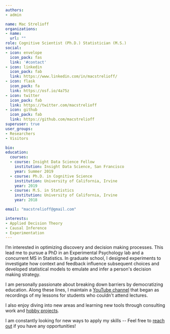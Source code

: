 ```yaml
---
authors:
- admin

name: Mac Strelioff
organizations:
- name: 
  url: ""
role: Cognitive Scientist (Ph.D.) Statistician (M.S.)
social:
- icon: envelope
  icon_pack: fas
  link: '#contact'
- icon: linkedin
  icon_pack: fab
  link: https://www.linkedin.com/in/macstrelioff/
- icon: flask
  icon_pack: fa
  link: https://osf.io/4a75z
- icon: twitter
  icon_pack: fab
  link: https://twitter.com/macstrelioff
- icon: github
  icon_pack: fab
  link: https://github.com/macstrelioff
superuser: true
user_groups:
- Researchers
- Visitors

bio: 
education:
  courses:
  - course: Insight Data Science Fellow
    institution: Insight Data Science, San Francisco
    year: Summer 2019
  - course: Ph.D. in Cognitive Science
    institution: University of California, Irvine
    year: 2019
  - course: M.S. in Statistics
    institution: University of California, Irvine
    year: 2018

email: "macstrelioff@gmail.com"

interests:
- Applied Decision Theory
- Causal Inference
- Experimentation
---
```


<!-- Work goals and interests -->
I’m interested in optimizing discovery and decision making processes. This lead me to pursue a PhD in an Experimental Psychology lab and a concurrent MS in Statistics. In graduate school, I designed experiments to investigate how context and feedback influence subsequent choices and developed statistical models to emulate and infer a person's decision making strategy.

<!-- Interesting passion -->
I am personally passionate about breaking down barriers by democratizing education. Along these lines, I maintain a [YouTube channel](https://www.youtube.com/channel/UC8KypaF6w6K0SO6KLvyst8w) that began as recordings of my lessons for students who couldn't attend lectures. 

<!-- more interesting passion -->
I also enjoy diving into new areas and learning new tools through consulting work and [hobby projects](https://macstrelioff.github.io/MacStrelioff/data-science/). 
<!-- call to action -->
I am constantly looking for new ways to apply my skills -- Feel free to [reach out](https://www.linkedin.com/in/macstrelioff/) if you have any opportunities!

<!--
old LI blurb
Experienced researcher with graduate degrees in cognitive science and statistics, and deep experience with: Bayesian modeling, decision theory, experimentation, machine learning. I'm primarily interested in experimentation and developing machine learning methods to automate real time decision making. 
-->

<!--

Moody's / Margaux call:

- info about Moody's
- provide ratings for countries, banks, ... 
- analytics started in 2007, for packaging and selling data to clients
- clients primarily insurance, banks, real estate
- commercial real estate
- has built AI to see how profitable abranch would be if opened in a location
- AI that reads financial docs and creates balance sheets in seconds
- couple positions that only fill internally
- some DS roles
- skills: more programming heavy. 
- trying to productize ML models that moody's has. 
- can send JD online
- for 
- Moody's not micromanaging, need self starters, problem solvers, freedom to direct career
- product deployed in AWS
- some Python, some Scala

-->

<!--
Pintrest

- Python, data munging, pandas

- SQL care about efficency (e.g. reduce data before joining)

- probability questions; 
- - CTR of x, what's p(5 out of n click through)
- - fundamental probability

- business case; open case study..

-->


<!--
TODO:

- Instacart Prep
- - Practice product questions: think of opportunities to talk about metrics, causal inference, and hypothesis testing
- - look at video and think of metrics they might have
- - Blurbs about each of my projects, and how they add value to instacart
- - Read instacart blogs, strategies for different possible questions
- - Product and experimentation videos
- - SQL


- Work for HaaS / Peter
- Thompson sampling blog post
- PredictIt trading dashboard
- AWS or other cloud platform for scraping, storing data?

- YT video on CI based on LinkedIn question
- Effectiveness of a job ad that wasn't randomly shown to users 
- - targeted assignment violates the nonconfoundedness accumption of causal inference
- - one method to solve this is propensity score matching
- Roll out a new version of an app 
- - Diff in diff if parallel trends is assumed
- - otherwise something to estimate a counterfactual group - synthetic controls, or Google's causal impact

- YT 'about me' video to post on my LinkedIn summary
- YT 'my projects' video for similar reason

- Blog
- Causal inference blog on the effect of debates on market prices in PI
- - diff in diff doesn't make sense
- - can't use synthetic control because there aren't other groups (could maybe use polls?)
- - Google's CI package (in R). 
- Prepare for Wealthfront
- - Brush up on hypothesis testing / things for technical phone screen
- - Learn about attribution models for Stripe and Wealthfront
- - maybe start here: https://agencyanalytics.com/blog/marketing-attribution-models

- Update website:
- - "Cracking the coding interview" Ch V to update project bios on webpage
- - Change bio as to not pidgeonhole myself? 
- - Change project descriptions to answer common interview questions 'tell me about X project'
- - Change bio page to be product focused
- - Refine DS fundamentals pages
- - Add video presentations of my work, and a video 'about me'

- 1 LI message a day
- - Elena Grewal, Ph.D., Head of Data Science at Airbnb (We're hiring!)

- 1 job application a day

- 1 DS video every 3 days
- - Google question one
- - About me (landing page on my channel)
- - Project descriptions
- - What is probability, really??
- - What is a probability mass function?
- - Behavioral questions (use general titles for these to attract a large audience)
- - How I Get Free Bitcoin With This Simple Python Script (And You Can Too!)

- DS Projects for my GitHub:
- - Intent modeling of AirBnb users, based on Pintrest intent modeling paper, but using an online model that updates the probability that a user is planning to book or not book, and infers where they are planning to book :D
- - - naieve bayes, or knn to get distributions of behavior, and maybe distributions of behavior conditional on previous behaviors (behavior transitions) for each class -- then use these to update probability of belonging to a class. 
- - Instacart, a item utility over time model applied to instacart data!
- - - so, model an increasing preference from a user for an item, based on 
- - - could help improve recommendations or target ads
- - - generatively, related to items being depleated or craved periodically
- - maybe intent modeling for the airbnb dataset?

- Causal Inference:
- - illness treatment, symptom, condition: https://www.kaggle.com/flaredown/flaredown-autoimmune-symptom-tracker/kernels
- - RTB paper collection: https://github.com/wnzhang/rtb-papers

- Programming:
- - Kaggle tutorials (https://www.kaggle.com/learn/overview)
- - Cracking the Coding Interview, put solutions on GitHub, walkthrough on YouTube
- - something on quantopian? Work through their python tutorials?

-->




